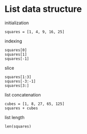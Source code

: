 # List data structure

initialization
```
squares = [1, 4, 9, 16, 25]
```

indexing
```
squares[0]
squares[1]
squares[-1]
```

slice
```
squares[1:3]
squares[-3:-1]
squares[3:]
```

list concatenation
```
cubes = [1, 8, 27, 65, 125]
squares + cubes
```

list length
```
len(squares)
```


